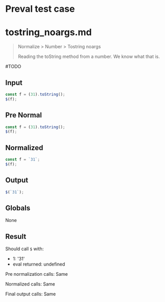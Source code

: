 # Preval test case

# tostring_noargs.md

> Normalize > Number > Tostring noargs
>
> Reading the toString method from a number. We know what that is.

#TODO

## Input

`````js filename=intro
const f = (31).toString();
$(f);
`````

## Pre Normal

`````js filename=intro
const f = (31).toString();
$(f);
`````

## Normalized

`````js filename=intro
const f = `31`;
$(f);
`````

## Output

`````js filename=intro
$(`31`);
`````

## Globals

None

## Result

Should call `$` with:
 - 1: '31'
 - eval returned: undefined

Pre normalization calls: Same

Normalized calls: Same

Final output calls: Same

